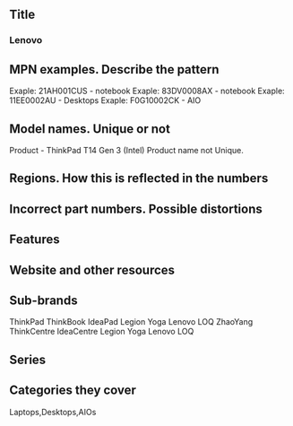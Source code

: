 ## Title
### Lenovo

## MPN examples. Describe the pattern
Exaple: 21AH001CUS  - notebook
Exaple: 83DV0008AX  - notebook
Exaple: 11EE0002AU - Desktops
Exaple: F0G10002CK - AIO

## Model names. Unique or not
Product - ThinkPad T14 Gen 3 (Intel)
Product name not Unique. 

## Regions. How this is reflected in the numbers

## Incorrect part numbers. Possible distortions

## Features

## Website and other resources

## Sub-brands
ThinkPad
ThinkBook
IdeaPad
Legion
Yoga
Lenovo
LOQ
ZhaoYang
ThinkCentre
IdeaCentre
Legion
Yoga
Lenovo
LOQ

## Series

## Categories they cover
Laptops,Desktops,AIOs


